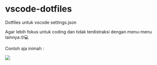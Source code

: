 # vscode-dotfiles
Dotfiles untuk vscode settings.json

Agar lebih fokus untuk coding dan tidak terdistraksi dengan menu-menu lainnya.🤓💻

Contoh aja inimah : 

![](https://github.com/apipit/vscode-dotfiles/blob/main/2023-07-27%2022-53-22.gif)
